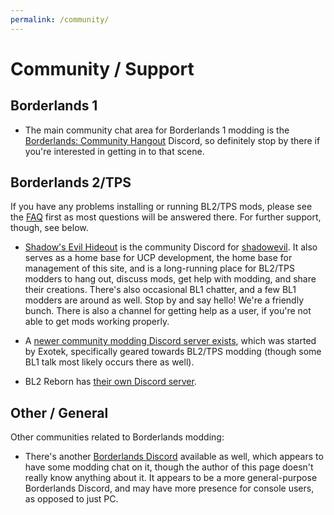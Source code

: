 ```yaml
---
permalink: /community/
---
```


# Community / Support

## Borderlands 1

- The main community chat area for Borderlands 1 modding is the
  [Borderlands: Community Hangout](https://discord.gg/5pzGb6w) Discord, so
  definitely stop by there if you're interested in getting in to that scene.

## Borderlands 2/TPS

If you have any problems installing or running BL2/TPS mods, please see the
[FAQ](https://bit.ly/2un6scY) first as most questions will be answered there.
For further support, though, see below.

- [Shadow's Evil Hideout](https://discord.gg/0YjZxbVBS9b3bXUS) is the community
  Discord for [shadowevil](https://www.youtube.com/channel/UCqhy0tXbMqUrpMTjpv7A9lw).
  It also serves as a home base for UCP development, the home base for management of
  this site, and is a long-running place for BL2/TPS modders to hang out, discuss mods,
  get help with modding, and share their creations.  There's also occasional BL1
  chatter, and a few BL1 modders are around as well.  Stop by and say hello!
  We're a friendly bunch.  There is also a channel for getting help as a user, if
  you're not able to get mods working properly.

- A [newer community modding Discord server exists](https://discord.gg/x5uQjE6),
  which was started by Exotek, specifically geared towards BL2/TPS modding (though
  some BL1 talk most likely occurs there as well).

- BL2 Reborn has [their own Discord server](https://discord.gg/Rakbg5F).

## Other / General

Other communities related to Borderlands modding:

- There's another [Borderlands Discord](https://discordapp.com/invite/9dYYN6Y) available
  as well, which appears to have some modding chat on it, though the author of this page
  doesn't really know anything about it.  It appears to be a more general-purpose Borderlands
  Discord, and may have more presence for console users, as opposed to just PC.

